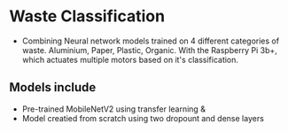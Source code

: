 # Waste Classification

- Combining Neural network models trained on 4 different categories of waste. Aluminium, Paper, Plastic, Organic. With the Raspberry Pi 3b+, which actuates multiple motors based on it's classification.

## Models include

- Pre-trained MobileNetV2 using transfer learning
  &
- Model creatied from scratch using two dropount and dense layers
